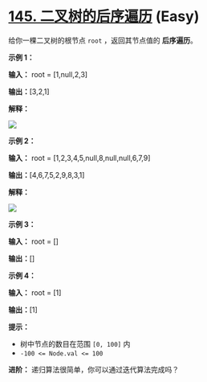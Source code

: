 # [145. 二叉树的后序遍历][link] (Easy)

[link]: https://leetcode.cn/problems/binary-tree-postorder-traversal/

给你一棵二叉树的根节点 `root` ，返回其节点值的 **后序遍历**。

**示例 1：**

**输入：** root = \[1,null,2,3\]

**输出：**\[3,2,1\]

**解释：**

![](https://assets.leetcode.com/uploads/2024/08/29/screenshot-2024-08-29-202743.png)

**示例 2：**

**输入：** root = \[1,2,3,4,5,null,8,null,null,6,7,9\]

**输出：**\[4,6,7,5,2,9,8,3,1\]

**解释：**

![](https://assets.leetcode.com/uploads/2024/08/29/tree_2.png)

**示例 3：**

**输入：** root = \[\]

**输出：**\[\]

**示例 4：**

**输入：** root = \[1\]

**输出：**\[1\]

**提示：**

- 树中节点的数目在范围 `[0, 100]` 内
- `-100 <= Node.val <= 100`

**进阶：** 递归算法很简单，你可以通过迭代算法完成吗？
